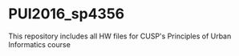 # PUI2016_sp4356

This repository includes all HW files for CUSP's Principles of Urban Informatics course
